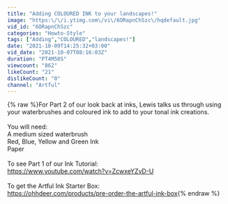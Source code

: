 ```yaml
---
title: "Adding COLOURED INK to your landscapes!"
image: "https:\/\/i.ytimg.com\/vi\/6ORapnChSzc\/hqdefault.jpg"
vid_id: "6ORapnChSzc"
categories: "Howto-Style"
tags: ["Adding","COLOURED","landscapes!"]
date: "2021-10-09T14:25:32+03:00"
vid_date: "2021-10-07T08:16:03Z"
duration: "PT4M50S"
viewcount: "862"
likeCount: "21"
dislikeCount: "0"
channel: "Artful"
---
```

{% raw %}For Part 2 of our look back at inks, Lewis talks us through using your waterbrushes and coloured ink to add to your tonal ink creations.<br /><br />You will need:<br />A medium sized waterbrush<br />Red, Blue, Yellow and Green Ink<br />Paper <br /><br />To see Part 1 of our Ink Tutorial:<br /><a rel="nofollow" target="blank" href="https://www.youtube.com/watch?v=ZcwxeYZvD-U">https://www.youtube.com/watch?v=ZcwxeYZvD-U</a><br /><br />To get the Artful Ink Starter Box:<br /><a rel="nofollow" target="blank" href="https://ohhdeer.com/products/pre-order-the-artful-ink-box">https://ohhdeer.com/products/pre-order-the-artful-ink-box</a>{% endraw %}

